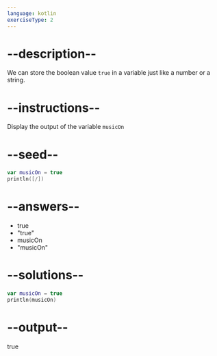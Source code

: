```yaml
---
language: kotlin
exerciseType: 2
---
```


# --description--

We can store the boolean value `true` in a variable just like a number or a string.

# --instructions--

Display the output of the variable `musicOn`

# --seed--

```kotlin
var musicOn = true
println([/])
```

# --answers--

- true
- "true"
- musicOn
- "musicOn"

# --solutions--

```kotlin
var musicOn = true
println(musicOn)
```

# --output--

true


